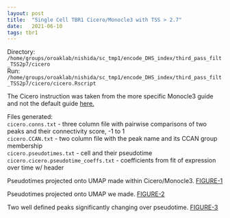 ```yaml
---
layout: post
title:  "Single Cell TBR1 Cicero/Monocle3 with TSS > 2.7"
date:   2021-06-10
tags: tbr1
---
```


Directory: `/home/groups/oroaklab/nishida/sc_tmp1/encode_DHS_index/third_pass_filt_TSS2p7/cicero`
<br>Run: `/home/groups/oroaklab/nishida/sc_tmp1/encode_DHS_index/third_pass_filt_TSS2p7/cicero/cicero.Rscript`

The Cicero instruction was taken from the more specific Monocle3 guide and not the default guide [here.](https://cole-trapnell-lab.github.io/cicero-release/docs_m3/#single-cell-accessibility-trajectories)

Files generated:
<br>`cicero.conns.txt` - three column file with pairwise comparisons of two peaks and their connectivity score, -1 to 1
<br>`cicero.CCAN.txt` - two column file with the peak name and its CCAN group membership
<br>`cicero.pseudotimes.txt` - cell and their pseudotime
<br>`cicero.cicero.pseudotime_coeffs.txt` - coefficients from fit of expression over time w/ header

Pseudotimes projected onto UMAP made within Cicero/Monocle3. [FIGURE-1](https://www.dropbox.com/s/q5iogpawifl7h31/blog_tmp1_pseudo_monocleumap.png?dl=0)

Pseudotimes projected onto UMAP we made. [FIGURE-2](https://www.dropbox.com/s/c8axbywevhklpas/blog_tmp1_pseudo_umap.png?dl=0)

Two well defined peaks significantly changing over pseudotime. [FIGURE-3](https://www.dropbox.com/s/f72foapl3gbvtxw/blog_tmp1_pseudo_peakexs.png?dl=0)